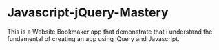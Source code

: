 # Javascript-jQuery-Mastery
This is a Website Bookmaker app that demonstrate that i understand the fundamental of creating an app using jQuery and Javascript.
